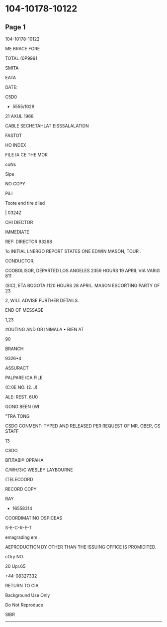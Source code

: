 # 104-10178-10122

## Page 1

104-10178-10122

ME BRACE FORE

TOTAL (0P9991

SMITA

EATA

DATE:

C5D0

* 5555/1029

21 AXUL 1968

CABLE SECHETAHLAT EISSSALALATIDN

FASTOT

HO INDEX

FILE IA CE THE MOR

coNs

Sipe

NO COPY

PiLl

Toote end tire diled

| 0324Z

CHI DIECTOR

IMMEDIATE

REF: DIRECTOR 93268

1o INITIAL LNERGO REPORT STATES ONE EDWIN MASON, TOUR .

CONDUCTOR,

COOBOLISOR, DEPARTED LOS ANGELES 2359 HOURS 19 APRIL VIA VARIG 811

(SIC), ETA BOGOTA 1120 HOURS 28 APRIL. MASON ESCORTING PARTY OF 23.

2, WILL ADVISE FURTHER DETAILS.

END OF MESSAGE

1,23

#OUTING AND OR INIMALA • BIEN AT

90

BRANCH

9326•4

ASSURACT

PALPARE ICA FILE

(C:0E NO. (2. J)

ALE: REST. 6U0

GONG BEEN (WI

"TRA TONG

CSDO CONMENT: TYPED AND RELEASED PER REQUEST OF MR. OBER, GS STAFF

13

CSDO

ВПЛАВІ® ОРРАНА

C/WH/3/C WESLEY LAYBOURNE

(TELECOORD

RECORD COPY

RAY

+ 16558314

COORDIMATINO OSPICEAS

S-E-C-R-E-T

emagrading em

AEPRODUCTION DY OTHER THAN THE ISSUING OFFICE IS PROMIDITED.

cOry NO.

20 Upr.65

+44-08327332

RETURN TO CIA

Background Use Only

Do Not Reproduce

SIBR

---


